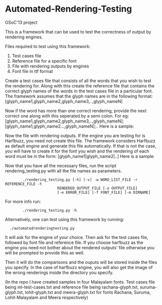 Automated-Rendering-Testing
===========================

GSoC'13 project

This is a framework that can be used to test the correctness of output by rendering engines.

Files required to test using this framework:

1. Test cases file
2. Reference file for a specific font
3. File with rendering outputs by engines
4. Font file in ttf format

Create a test cases file that consists of all the words that you wish to test the rendering for. Along with this create the reference file that contains the correct glyph names of the words in the test cases file in a particular font. The framework assumes that the glyph names are in the following format:
[glyph_name1,glyph_name2,glyph_name3,..,glyph_nameN]

Now if the word has more than one correct rendering, provide the next correct one along with this seperated by a semi colon.
For eg: [glyph_name1,glyph_name2,glyph_name3,..,glyph_nameN];[glyph_name1,glyph_name2...,glyph_nameN];..
Here is a sample: 

Now the file with rendering outputs. If the engine you are testing for is Harfbuzz, you need not create this file. The framework considers Harfbuzz as default engine and generate this file automatically. 
If that is not the case, you will have to create it for the font you wish and the rendering of each word must be in the form:
[glyph_name1|glyph_name2|..]
Here is a sample: 

Now that you have all the necessary files, run the script rendering_testing.py with all the file names as parameters.

			./rendering_testing.py [-h] [-v] -w WORD_LIST_FILE -r REFERENCE_FILE -t
                            RENDERED_OUTPUT_FILE [-o OUTPUT_FILE]
                            [-e ERROR_FILE] [-f FONT_FILE] [-m DIRNAME]
For more info run:

		 	./rendering_testing.py -h 

Alternatively, one can test using this framework by running:
    
      ./automatedrenderingtesting.py

It will ask for the engine of your choice. Then ask for the test cases file, followed by font file and reference file. If you choose harfbuzz as the engine you need not bother about the rendered outputs' file otherwise you will be prompted to provide this as well.

Then it will do the comparisons and the ouputs will be stored inside the files you specify. In the case of harfbuzz engine, you will also get the image of the wrong renderings inside the directory you specify.
 
(In the repo I have created samples in four Malayalam fonts. Test cases file being ml-test-cases.txt and reference file being rachana-glyph.txt, suruma-glyph.txt, lohit-glyph.txt and meera-glyph.txt for fonts Rachana, Suruma, Lohit-Malayalam and Meera respectively)


